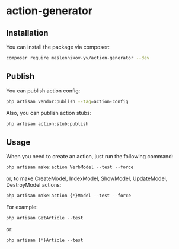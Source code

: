 # action-generator

## Installation

You can install the package via composer:

```bash
composer require maslennikov-yv/action-generator --dev
```

## Publish

You can publish action config:

```bash
php artisan vendor:publish --tag=action-config 
```

Also, you can publish action stubs:

```bash
php artisan action:stub:publish 
```

## Usage

When you need to create an action, just run the following command:
``` php
php artisan make:action VerbModel --test --force
```

or, to make CreateModel, IndexModel, ShowModel, UpdateModel, DestroyModel actions:
``` php
php artisan make:action {*}Model --test --force
```

For example:

``` php
php artisan GetArticle --test
```

or:
``` php
php artisan {*}Article --test
```
